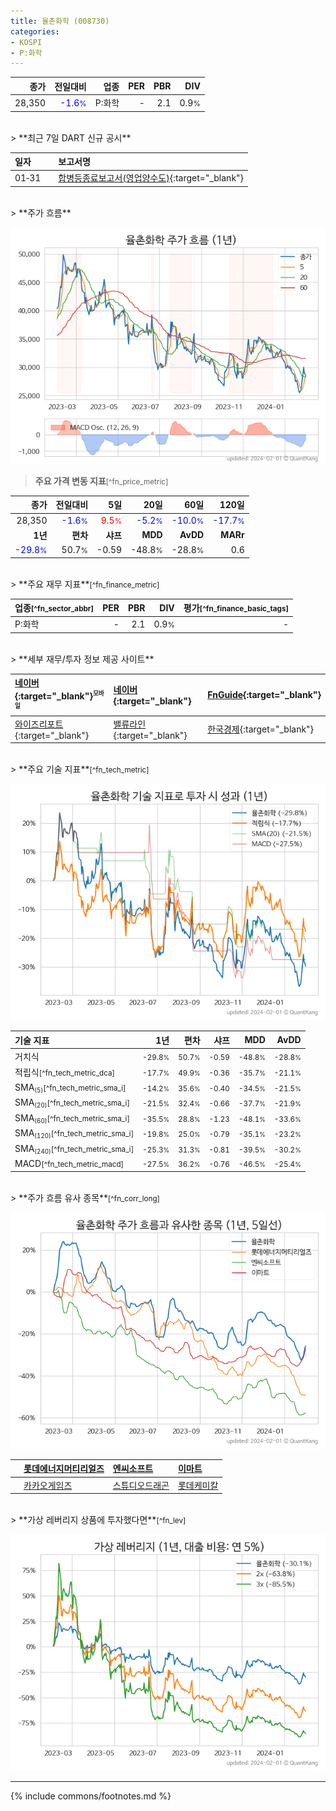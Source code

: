 ```yaml
---
title: 율촌화학 (008730)
categories:
- KOSPI
- P:화학
---
```

| **종가** | **전일대비** | **업종** | **PER** | **PBR** | **DIV** |
| -------: | -----------: | -------: | ------: | ------: | ------: |
| 28,350 | <span style="color: blue">-1.6<small>%</small></span> | P:화학 | - | 2.1 | 0.9<small>%</small> |

<!-- more -->

<br>
> **최근 7일 DART 신규 공시**<a id="dart"></a>


| **일자** |      | **보고서명** |
| :------- | :--- | :----------- |
| 01&#x2011;31 | | [합병등종료보고서(영업양수도)](https://dart.fss.or.kr/dsaf001/main.do?rcpNo=20240131000417){:target="_blank"} |

<br>
> **주가 흐름**<a id="price"></a>

![008730](/stock/images/008730.png)

> **주요 가격 변동 지표**<small>[^fn_price_metric]</small>

| **종가** | **전일대비** | **5일** | **20일** | **60일** | **120일** |
| -------: | -----------: | ------: | -------: | -------: | --------: |
| 28,350 | <span style="color: blue">-1.6<small>%</small></span> | <span style="color: red">9.5<small>%</small></span> | <span style="color: blue">-5.2<small>%</small></span> | <span style="color: blue">-10.0<small>%</small></span> | <span style="color: blue">-17.7<small>%</small></span> |
| **1년** | **편차** | **샤프** | **MDD** | **AvDD** | **MARr** |
| <span style="color: blue">-29.8<small>%</small></span> | 50.7<small>%</small> | -0.59 | -48.8<small>%</small> | -28.8<small>%</small> | 0.6 |

<br>
> **주요 재무 지표**<small>[^fn_finance_metric]</small>

| **업종**<small>[^fn_sector_abbr]</small> | **PER** | **PBR** | **DIV** | **평가**<small>[^fn_finance_basic_tags]</small> |
| :--------------------------------------- | ------: | ------: | ------: | ----------------------------------------------: |
| P:화학 | - | 2.1 | 0.9<small>%</small> | - |

<br>
> **세부 재무/투자 정보 제공 사이트**

| [네이버](https://m.stock.naver.com/domestic/stock/008730/finance/summary){:target="_blank"}<sup><small>모바일</small></sup> | [네이버](https://finance.naver.com/item/coinfo.naver?code=008730){:target="_blank"} | [FnGuide](https://comp.fnguide.com/SVO2/ASP/SVD_Invest.asp?gicode=A008730&MenuYn=Y){:target="_blank"} |
| :----- | :--- | :--- |
| [와이즈리포트](https://comp.wisereport.co.kr/company/c1040001.aspx?cmp_cd=008730){:target="_blank"} | [밸류라인](https://www.valueline.co.kr/finance/summary/008730){:target="_blank"} | [한국경제](https://markets.hankyung.com/stock/008730/financial-summary){:target="_blank"} |

<br>
> **주요 기술 지표**<small>[^fn_tech_metric]</small>


![008730](/stock/images/008730_tech.png)

| **기술 지표** | **1년** | **편차** | **샤프** | **MDD** | **AvDD** |
| :------------ | ------: | -----------: | -------: | ------: | -------: |
| 거치식 | <small>-29.8<small>%</small></small> | <small>50.7<small>%</small></small> | <small>-0.59</small> | <small>-48.8<small>%</small></small> | <small>-28.8<small>%</small></small> |
| 적립식<small>[^fn_tech_metric_dca]</small> | <small>-17.7<small>%</small></small> | <small>49.9<small>%</small></small> | <small>-0.36</small> | <small>-35.7<small>%</small></small> | <small>-21.1<small>%</small></small> |
| SMA<small><sub>(5)</sub></small><small>[^fn_tech_metric_sma_i]</small> | <small>-14.2<small>%</small></small> | <small>35.6<small>%</small></small> | <small>-0.40</small> | <small>-34.5<small>%</small></small> | <small>-21.5<small>%</small></small> |
| SMA<small><sub>(20)</sub></small><small>[^fn_tech_metric_sma_i]</small> | <small>-21.5<small>%</small></small> | <small>32.4<small>%</small></small> | <small>-0.66</small> | <small>-37.7<small>%</small></small> | <small>-21.9<small>%</small></small> |
| SMA<small><sub>(60)</sub></small><small>[^fn_tech_metric_sma_i]</small> | <small>-35.5<small>%</small></small> | <small>28.8<small>%</small></small> | <small>-1.23</small> | <small>-48.1<small>%</small></small> | <small>-33.6<small>%</small></small> |
| SMA<small><sub>(120)</sub></small><small>[^fn_tech_metric_sma_i]</small> | <small>-19.8<small>%</small></small> | <small>25.0<small>%</small></small> | <small>-0.79</small> | <small>-35.1<small>%</small></small> | <small>-23.2<small>%</small></small> |
| SMA<small><sub>(240)</sub></small><small>[^fn_tech_metric_sma_i]</small> | <small>-25.3<small>%</small></small> | <small>31.3<small>%</small></small> | <small>-0.81</small> | <small>-39.5<small>%</small></small> | <small>-30.2<small>%</small></small> |
| MACD<small>[^fn_tech_metric_macd]</small> | <small>-27.5<small>%</small></small> | <small>36.2<small>%</small></small> | <small>-0.76</small> | <small>-46.5<small>%</small></small> | <small>-25.4<small>%</small></small> |

<br>
> **주가 흐름 유사 종목**<a id="corr"></a><small>[^fn_corr_long]</small>

![008730](/stock/images/008730_corr.png)

|    | [롯데에너지머티리얼즈](/020150/) | [엔씨소프트](/036570/) | [이마트](/139480/) |
| :- | :------------------------------------- | :------------------------------------- | :--------------------------------------|
|    | [카카오게임즈](/293490/) | [스튜디오드래곤](/253450/) | [롯데케미칼](/011170/) |

<br>
> **가상 레버리지 상품에 투자했다면**<a id="2x"></a><small>[^fn_lev]</small>

![008730](/stock/images/008730_2x.png)

---
{% include commons/footnotes.md %}